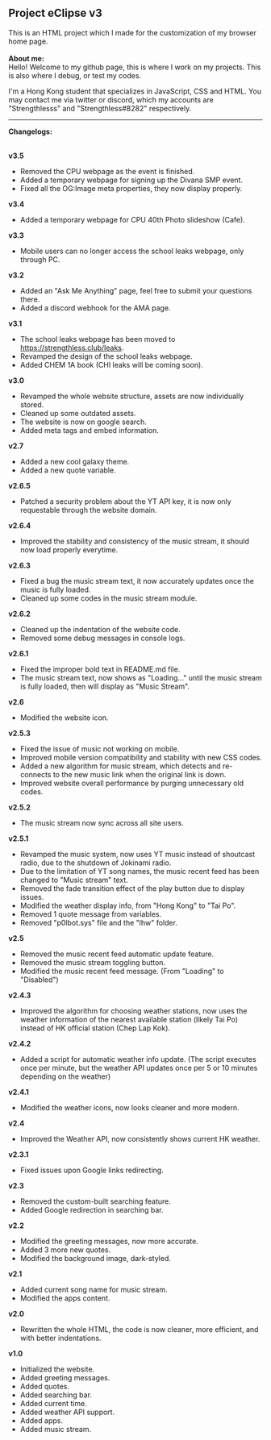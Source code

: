 <h2>Project eClipse v3</h2>
This is an HTML project which I made for the customization of my browser home page.
<br>
<br>
<b>About me:</b>
<br>
   Hello! Welcome to my github page, this is where I work on my projects. This
is also where I debug, or test my codes.
   <p>I'm a Hong Kong student that specializes in JavaScript, CSS and HTML. You may
contact me via twitter or discord, which my accounts are "Strengthlesss"
and "Strengthless#8282" respectively.</p>
<hr>
<b>Changelogs:</b><br><br>

<b>v3.5</b>
- Removed the CPU webpage as the event is finished.
- Added a temporary webpage for signing up the Divana SMP event.
- Fixed all the OG:Image meta properties, they now display properly.

<b>v3.4</b>
- Added a temporary webpage for CPU 40th Photo slideshow (Cafe).

<b>v3.3</b>
- Mobile users can no longer access the school leaks webpage, only through PC.

<b>v3.2</b>
- Added an "Ask Me Anything" page, feel free to submit your questions there.
- Added a discord webhook for the AMA page.

<b>v3.1</b>
- The school leaks webpage has been moved to https://strengthless.club/leaks.
- Revamped the design of the school leaks webpage.
- Added CHEM 1A book (CHI leaks will be coming soon).

<b>v3.0</b>
- Revamped the whole website structure, assets are now individually stored.
- Cleaned up some outdated assets.
- The website is now on google search.
- Added meta tags and embed information.

<b>v2.7</b>
- Added a new cool galaxy theme.
- Added a new quote variable.

<b>v2.6.5</b>
- Patched a security problem about the YT API key, it is now only requestable through the website domain.

<b>v2.6.4</b>
- Improved the stability and consistency of the music stream, it should now load properly everytime.

<b>v2.6.3</b>
- F‪ixed a bug  the music stream text, it now accurately updates once the music is fully loaded.
- Cleaned up some codes in the music stream module.

<b>v2.6.2</b>
- Cleaned up the indentation of the website code.
- Removed some debug messages in console logs.

<b>v2.6.1</b>
- Fixed the improper bold text in README.md file.
- The music stream text, now shows as "Loading..." until the music stream is fully loaded, then will display as "Music Stream".

<b>v2.6</b>
- Modified the website icon.

<b>v2.5.3</b>
- Fixed the issue of music not working on mobile.
- Improved mobile version compatibility and stability with new CSS codes.
- Added a new algorithm for music stream, which detects and re-connects to the new music link when the original link is down.
- Improved website overall performance by purging unnecessary old codes.

<b>v2.5.2</b>
- The music stream now sync across all site users.

<b>v2.5.1</b>
- Revamped the music system, now uses YT music instead of shoutcast radio, due to the shutdown of Jokinami radio.
- Due to the limitation of YT song names, the music recent feed has been changed to "Music stream" text.
- Removed the fade transition effect of the play button due to display issues.
- Modified the weather display info, from "Hong Kong" to "Tai Po".
- Removed 1 quote message from variables.
- Removed "p0lbot.sys" file and the "lhw" folder.

<b>v2.5</b>
- Removed the music recent feed automatic update feature.
- Removed the music stream toggling button.
- Modified the music recent feed message. (From "Loading" to "Disabled")

<b>v2.4.3</b>
- Improved the algorithm for choosing weather stations, now uses the weather information of the nearest available station (likely Tai Po) instead of HK official station (Chep Lap Kok).

<b>v2.4.2</b>
- Added a script for automatic weather info update. (The script executes once per minute, but the weather API updates once per 5 or 10 minutes depending on the weather)

<b>v2.4.1</b>
- Modified the weather icons, now looks cleaner and more modern.

<b>v2.4</b>
- Improved the Weather API, now consistently shows current HK weather.

<b>v2.3.1</b>
- Fixed issues upon Google links redirecting.

<b>v2.3</b>
- Removed the custom-built searching feature.
- Added Google redirection in searching bar.

<b>v2.2</b>
- Modified the greeting messages, now more accurate.
- Added 3 more new quotes.
- Modified the background image, dark-styled.

<b>v2.1</b>
- Added current song name for music stream.
- Modified the apps content.

<b>v2.0</b>
- Rewritten the whole HTML, the code is now cleaner, more efficient, and with better indentations.

<b>v1.0</b>
- Initialized the website.
- Added greeting messages.
- Added quotes.
- Added searching bar.
- Added current time.
- Added weather API support.
- Added apps.
- Added music stream.
